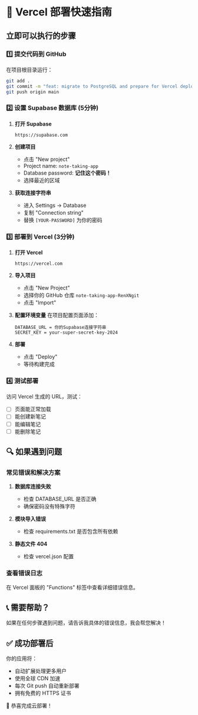 # 🚀 Vercel 部署快速指南

## 立即可以执行的步骤

### 1️⃣ 提交代码到 GitHub
在项目根目录运行：
```bash
git add .
git commit -m "feat: migrate to PostgreSQL and prepare for Vercel deployment"
git push origin main
```

### 2️⃣ 设置 Supabase 数据库 (5分钟)

1. **打开 Supabase**
   ```
   https://supabase.com
   ```

2. **创建项目**
   - 点击 "New project"
   - Project name: `note-taking-app`
   - Database password: **记住这个密码！**
   - 选择最近的区域

3. **获取连接字符串**
   - 进入 Settings → Database
   - 复制 "Connection string"
   - 替换 `[YOUR-PASSWORD]` 为你的密码

### 3️⃣ 部署到 Vercel (3分钟)

1. **打开 Vercel**
   ```
   https://vercel.com
   ```

2. **导入项目**
   - 点击 "New Project"
   - 选择你的 GitHub 仓库 `note-taking-app-RenXNgit`
   - 点击 "Import"

3. **配置环境变量**
   在项目配置页面添加：
   
   ```
   DATABASE_URL = 你的Supabase连接字符串
   SECRET_KEY = your-super-secret-key-2024
   ```

4. **部署**
   - 点击 "Deploy"
   - 等待构建完成

### 4️⃣ 测试部署

访问 Vercel 生成的 URL，测试：
- [ ] 页面能正常加载
- [ ] 能创建新笔记
- [ ] 能编辑笔记
- [ ] 能删除笔记

## 🔍 如果遇到问题

### 常见错误和解决方案

1. **数据库连接失败**
   - 检查 DATABASE_URL 是否正确
   - 确保密码没有特殊字符

2. **模块导入错误**
   - 检查 requirements.txt 是否包含所有依赖

3. **静态文件 404**
   - 检查 vercel.json 配置

### 查看错误日志
在 Vercel 面板的 "Functions" 标签中查看详细错误信息。

## 📞 需要帮助？

如果在任何步骤遇到问题，请告诉我具体的错误信息，我会帮您解决！

## ✅ 成功部署后

你的应用将：
- 自动扩展处理更多用户
- 使用全球 CDN 加速
- 每次 Git push 自动重新部署
- 拥有免费的 HTTPS 证书

🎉 恭喜完成云部署！